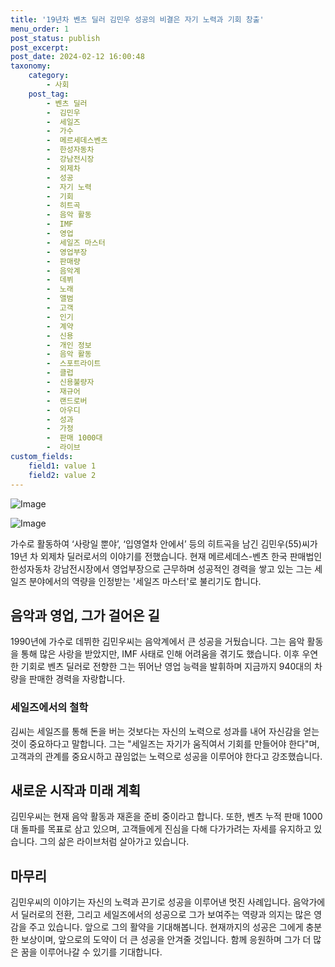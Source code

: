 ```yaml
---
title: '19년차 벤츠 딜러 김민우 성공의 비결은 자기 노력과 기회 창출'
menu_order: 1
post_status: publish
post_excerpt: 
post_date: 2024-02-12 16:00:48
taxonomy:
    category:
        - 사회
    post_tag:
        - 벤츠 딜러
        -  김민우
        -  세일즈
        -  가수
        -  메르세데스벤츠
        -  한성자동차
        -  강남전시장
        -  외제차
        -  성공
        -  자기 노력
        -  기회
        -  히트곡
        -  음악 활동
        -  IMF
        -  영업
        -  세일즈 마스터
        -  영업부장
        -  판매량
        -  음악계
        -  데뷔
        -  노래
        -  앨범
        -  고객
        -  인기
        -  계약
        -  신용
        -  개인 정보
        -  음악 활동
        -  스포트라이트
        -  클럽
        -  신용불량자
        -  재규어
        -  랜드로버
        -  아우디
        -  성과
        -  가정
        -  판매 1000대
        -  라이브
custom_fields:
    field1: value 1
    field2: value 2
---
```


![Image](https://imgnews.pstatic.net/image/277/2024/02/12/0005378697_001_20240212105801345.jpg?type=w647)

![Image](https://imgnews.pstatic.net/image/277/2024/02/12/0005378697_002_20240212105801403.jpeg?type=w647)

가수로 활동하여 ‘사랑일 뿐야’, ‘입영열차 안에서’ 등의 히트곡을 남긴 김민우(55)씨가 19년 차 외제차 딜러로서의 이야기를 전했습니다. 현재 메르세데스-벤츠 한국 판매법인 한성자동차 강남전시장에서 영업부장으로 근무하며 성공적인 경력을 쌓고 있는 그는 세일즈 분야에서의 역량을 인정받는 '세일즈 마스터'로 불리기도 합니다.
## 음악과 영업, 그가 걸어온 길
1990년에 가수로 데뷔한 김민우씨는 음악계에서 큰 성공을 거뒀습니다. 그는 음악 활동을 통해 많은 사랑을 받았지만, IMF 사태로 인해 어려움을 겪기도 했습니다. 이후 우연한 기회로 벤츠 딜러로 전향한 그는 뛰어난 영업 능력을 발휘하며 지금까지 940대의 차량을 판매한 경력을 자랑합니다.
### 세일즈에서의 철학
김씨는 세일즈를 통해 돈을 버는 것보다는 자신의 노력으로 성과를 내어 자신감을 얻는 것이 중요하다고 말합니다. 그는 "세일즈는 자기가 움직여서 기회를 만들어야 한다"며, 고객과의 관계를 중요시하고 끊임없는 노력으로 성공을 이루어야 한다고 강조했습니다.
## 새로운 시작과 미래 계획
김민우씨는 현재 음악 활동과 재혼을 준비 중이라고 합니다. 또한, 벤츠 누적 판매 1000대 돌파를 목표로 삼고 있으며, 고객들에게 진심을 다해 다가가려는 자세를 유지하고 있습니다. 그의 삶은 라이브처럼 살아가고 있습니다.
## 마무리
김민우씨의 이야기는 자신의 노력과 끈기로 성공을 이루어낸 멋진 사례입니다. 음악가에서 딜러로의 전환, 그리고 세일즈에서의 성공으로 그가 보여주는 역량과 의지는 많은 영감을 주고 있습니다. 앞으로 그의 활약을 기대해봅니다. 현재까지의 성공은 그에게 충분한 보상이며, 앞으로의 도약이 더 큰 성공을 안겨줄 것입니다. 함께 응원하며 그가 더 많은 꿈을 이루어나갈 수 있기를 기대합니다.
